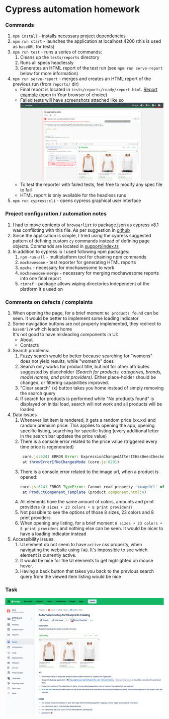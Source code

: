 # Cypress automation homework

### Commands

1. `npm install` - installs necessary project dependencies
1. `npm run start` - launches the application at localhost:4200 (this is used as `baseURL` for tests)
1. `npm run test` - runs a series of commands: 
    1. Cleans up the `tests/reports` directory
    1. Runs all specs headlessly
    1. Generates an HTML report of the test run (see `npm run serve-report` below for more information)
1. `npm run serve-report` - merges and creates an HTML report of the previous run (from `reports/` dir)
    * Final report is located in `tests/reports/ready/report.html`. [Report example](./docs/reportSample.html) (open in Your browser of choice)
    * Failed tests will have screenshots attached like so  
      <img src="docs/failedReporter.png" alt="./docs/failedReporter.png" width="500"/>
    * To test the reporter with failed tests, feel free to modify any spec file to fail
    * HTML report is only available for the headless runs
1. `npm run cypress:cli` - opens cypress graphical user interface

### Project configuration / automation notes

1. I had to move contents of `browserlist` to package.json as cypress v8.1 was conflicting with this file. As per
   suggestion in [github](https://github.com/cypress-io/cypress/issues/8864)
1. Since the application is simple, I tried using the cypress suggested pattern of defining custom `cy` commands instead
   of defining page objects. Commands are located in [support/index.ts](./tests/support/index.ts)
1. In addition to cypress.io I used following npm packages:
    1. `npm-run-all` - multiplatform tool for chaining npm commands
    1. `mochawesome` - test reporter for generating HTML reports
    1. `mocha` - necessary for mochawesome to work
    1. `mochawesome-merge` - necessary for merging mochawesome reports into one final report
    1. `rimraf` - package allows wiping directories independent of the platform it's used on

### Comments on defects / complaints

1. When opening the page, for a brief moment `No products found` can be seen. It would be better to implement some
   loading indicator
1. Some navigation buttons are not properly implemented, they redirect to `baseUrl/#` which leads home  
   It's not good to have misleading components in UI:
    * About
    * Contacts
1. Search problems:
    1. Fuzzy search would be better because searching for "womens" does not yield results, while "women's" does
    1. Search only works for product title, but not for other attributes suggested by placeholder *(Search for products,
       categories, brands, model names, and print providers)*. Either place-holder should be changed, or filtering
       capabilities improved.
    1. "Clear search" (x) button takes you home instead of simply removing the search query
    1. If search for products is performed while "No products found" is displayed on initial load, search will not work
       and all products will be loaded
1. Data issues
    1. Whenever list item is rendered, it gets a random price (xx.xx) and random premium price. This applies to opening
       the app, opening specific listing, searching for specific listing (every additional letter in the search bar
       updates the price value)
    1. There is a console error related to the price value (triggered every time price is regenerated)
       ```js
        core.js:6241 ERROR Error: ExpressionChangedAfterItHasBeenCheckedError: Expression has changed after it was checked. Previous value: '5.16'. Current value: '8.56'.
        at throwErrorIfNoChangesMode (core.js:8201)
        ```
    1. There is a console error related to the image url, when a product is opened: 
       ```js
       core.js:6241 ERROR TypeError: Cannot read property 'imageUrl' of undefined
        at ProductComponent_Template (product.component.html:4)
       ```
    1. All elements have the same amount of colors, amounts and print
       providers (`8 sizes • 23 colors • 8 print providers`)
    1. Not possible to see the options of those 8 sizes, 23 colors and 8 print providers
    1. When opening any listing, for a brief moment `8 sizes • 23 colors • 8 print providers` and nothing else can be
       seen. It would be nicer to have a loading indicator instead
1. Accessibility issues:
    1. UI element do not seem to have `active` css property, when navigating the website using `TAB`. It's impossible to
       see which element is currently active.
    1. It would be nice for the UI elements to get highlighted on mouse hover.
    1. Having a back button that takes you back to the previous search query from the viewed item listing would be nice

### Task

![task](./docs/instructions.png)

